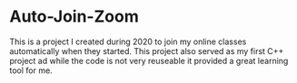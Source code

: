 # Auto-Join-Zoom

This is a project I created during 2020 to join my online classes automatically when they started. This project also served as my first C++ project ad while the code is not very reuseable it provided a great learning tool for me.
